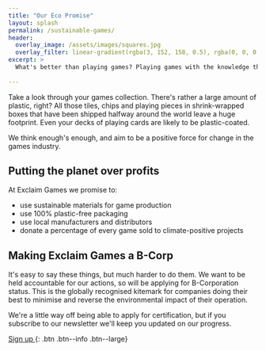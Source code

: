 ```yaml
---
title: "Our Eco Promise"
layout: splash
permalink: /sustainable-games/
header:
  overlay_image: /assets/images/squares.jpg
  overlay_filter: linear-gradient(rgba(3, 152, 158, 0.5), rgba(0, 0, 0, 0.5))
excerpt: >
  What's better than playing games? Playing games with the knowledge that they're having a positive impact on the planet.
  
---
```


Take a look through your games collection. There's rather a large amount of plastic, right? All those tiles, chips and playing pieces in shrink-wrapped boxes that have been shipped halfway around the world leave a huge footprint. Even your decks of playing cards are likely to be plastic-coated. 

We think enough's enough, and aim to be a positive force for change in the games industry.

## Putting the planet over profits

At Exclaim Games we promise to:

   * use sustainable materials for game production
   * use 100% plastic-free packaging
   * use local manufacturers and distributors
   * donate a percentage of every game sold to climate-positive projects

## Making Exclaim Games a B-Corp
 
It's easy to say these things, but much harder to do them. We want to be held accountable for our actions, so will be applying for B-Corporation status. This is the globally recognised kitemark for companies doing their best to minimise and reverse the environmental impact of their operation.

We're a little way off being able to apply for certification, but if you subscribe to our newsletter we'll keep you updated on our progress.

[Sign up <i class="fa fa-angle-right"></i>](https://tinyletter.com/exclaimgames){: .btn .btn--info .btn--large}
